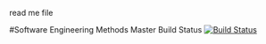 read me file

#Software Engineering Methods
Master Build Status [![Build Status](https://travis-ci.com/CameronStott/sem1.svg?branch=master)](https://travis-ci.com/CameronStott/sem1)
